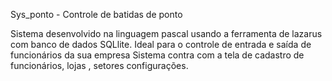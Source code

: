 
Sys_ponto - Controle de batidas de ponto

Sistema desenvolvido na linguagem pascal usando a ferramenta de lazarus
com banco de dados SQLlite.
Ideal para o controle de entrada e saída de funcionários da sua empresa
Sistema contra com a tela de cadastro de funcionários, lojas ,  setores
configurações.

##

